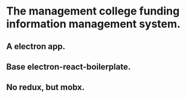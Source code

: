 # The management college funding information management system.

## A electron app. 

## Base electron-react-boilerplate. 

## No redux, but mobx. 
